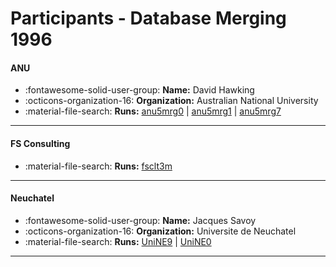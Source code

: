 # Participants - Database Merging 1996 

#### ANU
 - :fontawesome-solid-user-group: **Name:** David Hawking
 - :octicons-organization-16: **Organization:** Australian National University
 - :material-file-search: **Runs:** [anu5mrg0](./runs.md#anu5mrg0) | [anu5mrg1](./runs.md#anu5mrg1) | [anu5mrg7](./runs.md#anu5mrg7)

---
#### FS Consulting
 - :material-file-search: **Runs:** [fsclt3m](./runs.md#fsclt3m)

---
#### Neuchatel
 - :fontawesome-solid-user-group: **Name:** Jacques Savoy
 - :octicons-organization-16: **Organization:** Universite de Neuchatel
 - :material-file-search: **Runs:** [UniNE9](./runs.md#unine9) | [UniNE0](./runs.md#unine0)

---
